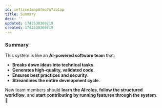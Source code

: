 ```yaml
---
id: ieflzxe3mhp8fmo7n7ib1ap
title: Summary
desc: ''
updated: 1742530369719
created: 1742530369719
---
```

### **Summary**

This system is like an **AI-powered software team** that:

- **Breaks down ideas into technical tasks**.
- **Generates high-quality, validated code**.
- **Ensures best practices and security**.
- **Streamlines the entire development cycle**.

New team members should **learn the AI roles**, **follow the structured workflow**, and **start contributing by running features through the system**. 🚀